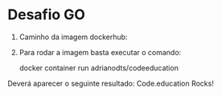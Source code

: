 # Desafio GO

1. Caminho da imagem dockerhub: 

2. Para rodar a imagem basta executar o comando:

   docker container run adrianodts/codeeducation

Deverá aparecer o seguinte resultado: Code.education Rocks!